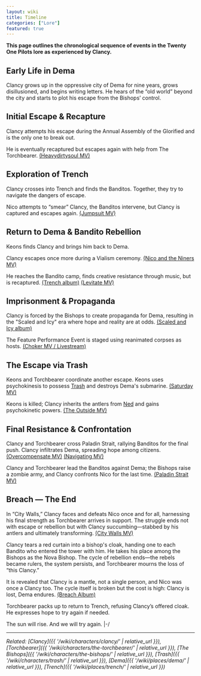 ```yaml
---
layout: wiki
title: Timeline
categories: ["Lore"]
featured: true
---
```


**This page outlines the chronological sequence of events in the Twenty One Pilots lore as experienced by Clancy.**

<div class="timeline-container">

  <div class="timeline-section">
    <h2><span class="tape-accent-yellow">Early Life in Dema</span></h2>
    <div class="timeline-event">
      <div class="timeline-marker"></div>
      <div class="timeline-content">
        <p>Clancy grows up in the oppressive city of Dema for nine years, grows disillusioned, and begins writing letters. He hears of the “old world” beyond the city and starts to plot his escape from the Bishops’ control.</p>
      </div>
    </div>
  </div>

  <div class="timeline-section">
    <h2><span class="tape-accent-red">Initial Escape & Recapture</span></h2>
    <div class="timeline-event">
      <div class="timeline-marker"></div>
      <div class="timeline-content">
        <p>Clancy attempts his escape during the Annual Assembly of the Glorified and is the only one to break out.</p>
      </div>
    </div>
    <div class="timeline-event">
      <div class="timeline-marker"></div>
      <div class="timeline-content">
        <p>He is eventually recaptured but escapes again with help from The Torchbearer.
        <a href="{{ '/wiki/media/heavydirtysoul-mv/' | relative_url }}" class="timeline-event-link">(Heavydirtysoul MV)</a></p>
      </div>
    </div>
  </div>

  <div class="timeline-section">
    <h2><span class="tape-accent-yellow">Exploration of Trench</span></h2>
    <div class="timeline-event">
      <div class="timeline-marker"></div>
      <div class="timeline-content">
        <p>Clancy crosses into Trench and finds the Banditos. Together, they try to navigate the dangers of escape.</p>
      </div>
    </div>
    <div class="timeline-event">
      <div class="timeline-marker"></div>
      <div class="timeline-content">
        <p>Nico attempts to “smear” Clancy, the Banditos intervene, but Clancy is captured and escapes again.
        <a href="{{ '/wiki/media/jumpsuit-mv/' | relative_url }}" class="timeline-event-link">(Jumpsuit MV)</a></p>
      </div>
    </div>
  </div>

  <div class="timeline-section">
    <h2><span class="tape-accent-red">Return to Dema & Bandito Rebellion</span></h2>
    <div class="timeline-event">
      <div class="timeline-marker"></div>
      <div class="timeline-content">
        <p>Keons finds Clancy and brings him back to Dema.</p>
      </div>
    </div>
    <div class="timeline-event">
      <div class="timeline-marker"></div>
      <div class="timeline-content">
        <p>Clancy escapes once more during a Vialism ceremony.
        <a href="{{ '/wiki/media/nico-and-the-niners-mv/' | relative_url }}" class="timeline-event-link">(Nico and the Niners MV)</a></p>
      </div>
    </div>
    <div class="timeline-event">
      <div class="timeline-marker"></div>
      <div class="timeline-content">
        <p>He reaches the Bandito camp, finds creative resistance through music, but is recaptured.
        <a href="{{ '/wiki/media/trench-album/' | relative_url }}" class="timeline-event-link">(Trench album)</a>
        <a href="{{ '/wiki/media/levitate-mv/' | relative_url }}" class="timeline-event-link">(Levitate MV)</a>
        </p>
      </div>
    </div>
  </div>

  <div class="timeline-section">
    <h2><span class="tape-accent-yellow">Imprisonment & Propaganda</span></h2>
    <div class="timeline-event">
      <div class="timeline-marker"></div>
      <div class="timeline-content">
        <p>Clancy is forced by the Bishops to create propaganda for Dema, resulting in the "Scaled and Icy" era where hope and reality are at odds.
        <a href="{{ '/wiki/media/scaled-and-icy-album/' | relative_url }}" class="timeline-event-link">(Scaled and Icy album)</a></p>
      </div>
    </div>
    <div class="timeline-event">
      <div class="timeline-marker"></div>
      <div class="timeline-content">
        <p>The Feature Performance Event is staged using reanimated corpses as hosts.
        <a href="{{ '/wiki/media/choker-mv/' | relative_url }}" class="timeline-event-link">(Choker MV / Livestream)</a></p>
      </div>
    </div>
  </div>

  <div class="timeline-section">
    <h2><span class="tape-accent-red">The Escape via Trash</span></h2>
    <div class="timeline-event">
      <div class="timeline-marker"></div>
      <div class="timeline-content">
        <p>Keons and Torchbearer coordinate another escape. Keons uses psychokinesis to possess <a href="{{ '/wiki/characters/trash/' | relative_url }}">Trash</a> and destroys Dema's submarine.
        <a href="{{ '/wiki/media/saturday-mv/' | relative_url }}" class="timeline-event-link">(Saturday MV)</a></p>
      </div>
    </div>
    <div class="timeline-event">
      <div class="timeline-marker"></div>
      <div class="timeline-content">
        <p>Keons is killed; Clancy inherits the antlers from <a href="{{ '/wiki/characters/ned/' | relative_url }}">Ned</a> and gains psychokinetic powers.
        <a href="{{ '/wiki/media/the-outside-mv/' | relative_url }}" class="timeline-event-link">(The Outside MV)</a></p>
      </div>
    </div>
  </div>

  <div class="timeline-section">
    <h2><span class="tape-accent-yellow">Final Resistance & Confrontation</span></h2>
    <div class="timeline-event">
      <div class="timeline-marker"></div>
      <div class="timeline-content">
        <p>Clancy and Torchbearer cross Paladin Strait, rallying Banditos for the final push. Clancy infiltrates Dema, spreading hope among citizens.
        <a href="{{ '/wiki/media/overcompensate-mv/' | relative_url }}" class="timeline-event-link">(Overcompensate MV)</a>
        <a href="{{ '/wiki/media/navigating-mv/' | relative_url }}" class="timeline-event-link">(Navigating MV)</a>
        </p>
      </div>
    </div>
    <div class="timeline-event">
      <div class="timeline-marker"></div>
      <div class="timeline-content">
        <p>Clancy and Torchbearer lead the Banditos against Dema; the Bishops raise a zombie army, and Clancy confronts Nico for the last time.
        <a href="{{ '/wiki/media/paladin-strait-mv/' | relative_url }}" class="timeline-event-link">(Paladin Strait MV)</a></p>
      </div>
    </div>
  </div>

  <div class="timeline-section">
    <h2><span class="tape-accent-red">Breach — The End</span></h2>
    <div class="timeline-event">
      <div class="timeline-marker"></div>
      <div class="timeline-content">
          <p>In “City Walls,” Clancy faces and defeats Nico once and for all, harnessing his final strength as Torchbearer arrives in support. The struggle ends not with escape or rebellion but with Clancy succumbing—stabbed by his antlers and ultimately transforming. <a href="{{ '/wiki/media/city-walls-mv/' | relative_url }}" class="timeline-event-link">(City Walls MV)</a></p>
          <p>Clancy tears a red curtain into a bishop's cloak, handing one to each Bandito who entered the tower with him. He takes his place among the Bishops as the Nova Bishop. The cycle of rebellion ends—the rebels became rulers, the system persists, and Torchbearer mourns the loss of “this Clancy.”</p>
          <p>It is revealed that Clancy is a mantle, not a single person, and Nico was once a Clancy too. The cycle itself is broken but the cost is high: Clancy is lost, Dema endures. <a href="{{ '/wiki/albums/breach/' | relative_url }}" class="timeline-event-link">(Breach Album)</a></p>
          <p>Torchbearer packs up to return to Trench, refusing Clancy’s offered cloak. He expresses hope to try again if needed.</p>
        <p>The sun will rise. And we will try again. |-/</p>
      </div>
    </div>

</div>

---

*Related: [Clancy]({{ '/wiki/characters/clancy/' | relative_url }}), [Torchbearer]({{ '/wiki/characters/the-torchbearer/' | relative_url }}), [The Bishops]({{ '/wiki/characters/the-bishops/' | relative_url }}), [Trash]({{ '/wiki/characters/trash/' | relative_url }}), [Dema]({{ '/wiki/places/dema/' | relative_url }}), [Trench]({{ '/wiki/places/trench/' | relative_url }})*
